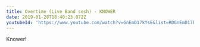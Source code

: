 ```yaml
---
title: Overtime (Live Band sesh) - KNOWER
date: 2019-01-28T18:40:23.072Z
youtubeId: 'https://www.youtube.com/watch?v=GnEmD17kYsE&list=RDGnEmD17kYsE&start_radio=1'
---
```

Knower!
